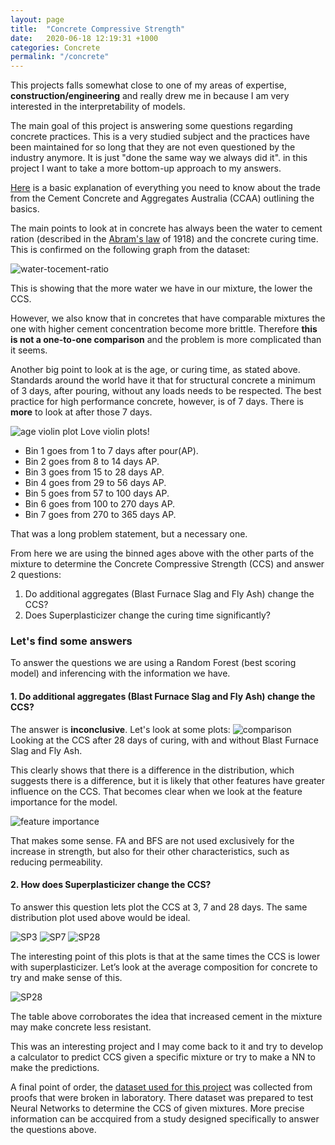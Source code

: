 ```yaml
---
layout: page
title:  "Concrete Compressive Strength"
date:   2020-06-18 12:19:31 +1000
categories: Concrete
permalink: "/concrete"
---
```


This projects falls somewhat close to one of my areas of expertise, **construction/engineering** and really drew me in because I am very interested in the interpretability of models.

The main goal of this project is answering some questions regarding concrete practices. This is a very studied subject and the practices have been maintained for so long that they are not even questioned by the industry anymore. It is just "done the same way we always did it". in this project I want to take a more bottom-up approach to my answers.

[Here](https://www.ccaa.com.au/imis_prod/documents/ConcreteBasics.pdf) is a basic explanation of everything you need to know about the trade from the Cement Concrete and Aggregates Australia (CCAA) outlining the basics.

The main points to look at in concrete has always been the water to cement ration (described in the [Abram's law](https://en.wikipedia.org/wiki/Abrams%27_law) of 1918) and the concrete curing time. This is confirmed on the following graph from the dataset:

![water-tocement-ratio](./assets/concrete/water_cement_ratio.png)

This is showing that the more water we have in our mixture, the lower the CCS.

However, we also know that in concretes that have comparable mixtures the one with higher cement concentration become more brittle. Therefore **this is not a one-to-one comparison** and the problem is more complicated than it seems.

Another big point to look at is the age, or curing time, as stated above. Standards around the world have it that for structural concrete a minimum of 3 days, after pouring, without any loads needs to be respected. The best practice for high performance concrete, however, is of 7 days. There is **more** to look at after those 7 days.

![age violin plot](./assets/concrete/age_violin.png)
Love violin plots!
- Bin 1 goes from 1 to 7 days after pour(AP). 
- Bin 2 goes from 8 to 14 days AP.
- Bin 3 goes from 15 to 28 days AP.
- Bin 4 goes from 29 to 56 days AP.
- Bin 5 goes from 57 to 100 days AP.
- Bin 6 goes from 100 to 270 days AP.
- Bin 7 goes from 270 to 365 days AP.

That was a long problem statement, but a necessary one.

From here we are using the binned ages above with the other parts of the mixture to determine the Concrete Compressive Strength (CCS) and answer 2 questions:
1. Do additional aggregates (Blast Furnace Slag and Fly Ash) change the CCS?
2. Does Superplasticizer change the curing time significantly?

### Let's find some answers

To answer the questions we are using a Random Forest (best scoring model) and inferencing with the information we have.

#### 1. Do additional aggregates (Blast Furnace Slag and Fly Ash) change the CCS? 
The answer is **inconclusive**. Let's look at some plots:
![comparison](./assets/concrete/comparisson_aggregates.png)
Looking at the CCS after 28 days of curing, with and without Blast Furnace Slag and Fly Ash.

This clearly shows that there is a difference in the distribution, which suggests there is a difference, but it is likely that other features have greater influence on the CCS. That becomes clear when we look at the feature importance for the model.

![feature importance](./assets/concrete/features.PNG)

That makes some sense. FA and BFS are not used exclusively for the increase in strength, but also for their other characteristics, such as reducing permeability.

#### 2. How does Superplasticizer change the CCS?
To answer this question lets plot the CCS at 3, 7 and 28 days. The same distribution plot used above would be ideal.

![SP3](./assets/concrete/superplasticizer3.png)
![SP7](./assets/concrete/superplasticizer3.png)
![SP28](./assets/concrete/superplasticizer3.png)

The interesting point of this plots is that at the same times the CCS is lower with superplasticizer. Let’s look at the average composition for concrete to try and make sense of this.

![SP28](./assets/concrete/Capture.PNG)

The table above corroborates the idea that increased cement in the mixture may make concrete less resistant.

This was an interesting project and I may come back to it and try to develop a calculator to predict CCS given a specific mixture or try to make a NN to make the predictions.

A final point of order, the [dataset used for this project](https://www.kaggle.com/maajdl/yeh-concret-data) was collected from proofs that were broken in laboratory. There dataset was prepared to test Neural Networks to determine the CCS of given mixtures. More precise information can be accquired from a study designed specifically to answer the questions above.
